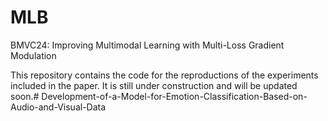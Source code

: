 # MLB
BMVC24: Improving Multimodal Learning with Multi-Loss Gradient Modulation

This repository contains the code for the reproductions of the experiments included in the paper. It is still under construction and will be updated soon.# Development-of-a-Model-for-Emotion-Classification-Based-on-Audio-and-Visual-Data
